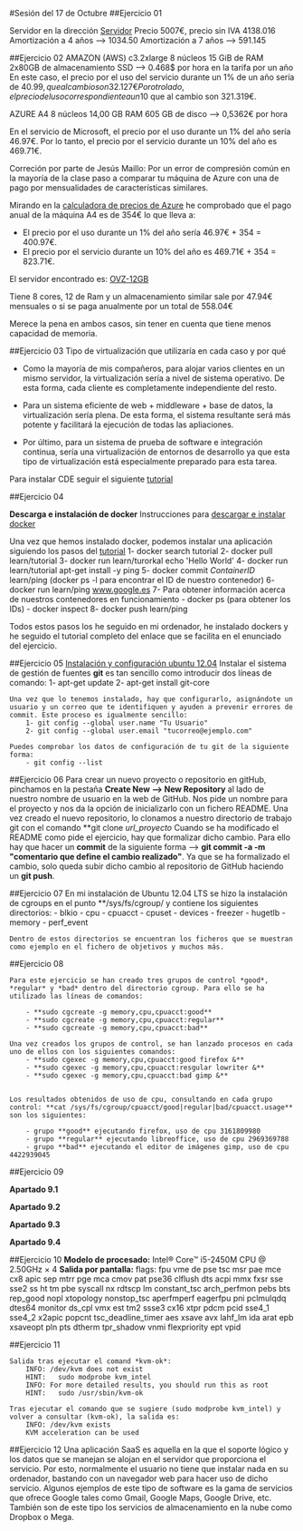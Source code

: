 #Sesión del 17 de Octubre
##Ejercicio 01
 
Servidor en la dirección [Servidor](http://www.dell.com/es/empresas/p/poweredge-t630/pd?~ck=anav)
Precio 5007€, precio sin IVA 4138.016
Amortización a 4 años --> 1034.50
Amortización a 7 años --> 591.145

##Ejercicio 02
AMAZON (AWS)
c3.2xlarge	8 núcleos	15 GiB de RAM	2x80GB de almacenamiento SSD -->  0.468$ por hora en la tarifa por un año
En este caso, el precio por el uso del servicio durante un 1% de un año sería de 40.99$, que al cambio son 32.127€ 
Por otro lado, el precio del uso correspondiente a un 10% del año, sería 409.96$ que al cambio son 321.319€.


AZURE
A4	8 núcleos	14,00 GB RAM	605 GB	de disco --> 0,5362€ por hora

En el servicio de Microsoft, el precio por el uso durante un 1% del año sería 46.97€.
Por lo tanto, el precio por el servicio durante un 10% del año es 469.71€.

Correción por parte de Jesús Maillo:
Por un error de compresión común en la mayoría de la clase paso a comparar tu máquina de Azure con una de pago por mensualidades de características similares.

Mirando en la [calculadora de precios de Azure](http://azure.microsoft.com/es-es/pricing/calculator/?scenario=cloud) he comprobado que el pago anual de la máquina A4 es de 354€ lo que lleva a:
* El precio por el uso durante un 1% del año sería 46.97€ + 354 = 400.97€.
* El precio por el servicio durante un 10% del año es 469.71€ + 354 = 823.71€.

El servidor encontrado es: [OVZ-12GB](https://demonvps.com/vps-hosting/)

Tiene 8 cores, 12 de Ram y un almacenamiento similar sale por 47.94€ mensuales o si se paga anualmente por un total de 558.04€

Merece la pena en ambos casos, sin tener en cuenta que tiene menos capacidad de memoria.



##Ejercicio 03
Tipo de virtualización que utilizaría en cada caso y por qué

- Como la mayoría de mis compañeros, para alojar varios clientes en un mismo servidor, la virtualización sería a nivel de sistema operativo. De esta forma, cada cliente es completamente independiente del resto.

- Para un sistema eficiente de web + middleware + base de datos, la virtualización sería plena.  De esta forma, el sistema resultante será más potente y facilitará la ejecución de todas las apliaciones.

- Por último, para un sistema de prueba de software e integración continua, sería una virtualización de entornos de desarrollo ya que esta tipo de virtualización está especialmente preparado para esta tarea.

Para instalar CDE seguir el siguiente [tutorial](http://www.pgbovine.net/cde.html)



##Ejercicio 04

**Descarga e instalación de docker**
Instrucciones para [descargar e instalar docker](https://docs.docker.com/installation/ubuntulinux/#ubuntu-precise-1204-lts-64-bit)

Una vez que hemos instalado docker, podemos instalar una aplicación siguiendo los pasos del [tutorial](https://www.docker.com/tryit/#1)
	1- docker search tutorial
	2- docker pull learn/tutorial
	3- docker run learn/turorkal echo 'Hello World'
	4- docker run learn/tutorial apt-get install -y ping
	5- docker commit *ContainerID* learn/ping (docker ps -l para encontrar el ID de nuestro contenedor)
	6- docker run learn/ping www.google.es
	7- Para obtener información acerca de nuestros contenedores en funcionamiento 
		- docker ps (para obtener los IDs)
		- docker inspect
	8- docker push learn/ping

Todos estos pasos los he seguido en mi ordenador, he instalado dockers y he seguido el tutorial completo del enlace que se facilita en el enunciado del ejercicio.


##Ejercicio 05
	[Instalación y configuración ubuntu 12.04](http://www.liquidweb.com/kb/how-to-install-git-on-ubuntu-12-04/)
	Instalar el sistema de gestión de fuentes **git** es tan sencillo como introducir dos líneas de comando:
		1- apt-get update
		2- apt-get install git-core

	Una vez que lo tenemos instalado, hay que configurarlo, asignándote un usuario y un correo que te identifiquen y ayuden a prevenir errores de commit. Este proceso es igualmente sencillo:
		1- git config --global user.name "Tu Usuario"
		2- git config --global user.email "tucorreo@ejemplo.com"

	Puedes comprobar los datos de configuración de tu git de la siguiente forma:
		- git config --list
	

##Ejercicio 06
	Para crear un nuevo proyecto o repositorio en gitHub, pinchamos en la pestaña **Create New --> New Repository** al lado de nuestro nombre de usuario en la web de GitHub. Nos pide un nombre para el proyecto y nos da la opción de inicializarlo con un fichero README.
	Una vez creado el nuevo repositorio, lo clonamos a nuestro directorio de trabajo git con el comando  **git clone *url_proyecto*
	Cuando se ha modificado el README como pide el ejercicio, hay que formalizar dicho cambio. Para ello hay que hacer un **commit** de la siguiente forma --> **git commit -a -m "comentario que define el cambio realizado"**.
	Ya que se ha formalizado el cambio, solo queda subir dicho cambio al repositorio de GitHub haciendo un **git push**. 




##Ejercicio 07
	En mi instalación de Ubuntu 12.04 LTS se hizo la instalación de cgroups en el punto **/sys/fs/cgroup/ y contiene los siguientes directorios:
		- blkio
		- cpu
		- cpuacct
		- cpuset
		- devices
		- freezer
		- hugetlb
		- memory
		- perf_event

	Dentro de estos directorios se encuentran los ficheros que se muestran como ejemplo en el fichero de objetivos y muchos más.







##Ejercicio 08

	Para este ejercicio se han creado tres grupos de control *good*, *regular* y *bad* dentro del directorio cgroup. Para ello se ha utilizado las líneas de comandos:

		- **sudo cgcreate -g memory,cpu,cpuacct:good**
		- **sudo cgcreate -g memory,cpu,cpuacct:regular**
		- **sudo cgcreate -g memory,cpu,cpuacct:bad**
	
	Una vez creados los grupos de control, se han lanzado procesos en cada uno de ellos con los siguientes comandos:
		- **sudo cgexec -g memory,cpu,cpuacct:good firefox &**
		- **sudo cgexec -g memory,cpu,cpuacct:resgular lowriter &**
		- **sudo cgexec -g memory,cpu,cpuacct:bad gimp &**


	Los resultados obtenidos de uso de cpu, consultando en cada grupo control: **cat /sys/fs/cgroup/cpuacct/good|regular|bad/cpuacct.usage** son los siguientes:

		- grupo **good** ejecutando firefox, uso de cpu 3161809980
		- grupo **regular** ejecutando libreoffice, uso de cpu 2969369788
		- grupo **bad** ejecutando el editor de imágenes gimp, uso de cpu 4422939045



##Ejercicio 09

**Apartado 9.1**


**Apartado 9.2**


**Apartado 9.3**


**Apartado 9.4**

##Ejercicio 10
	**Modelo de procesado:** Intel® Core™ i5-2450M CPU @ 2.50GHz × 4
	**Salida por pantalla:** flags: fpu vme de pse tsc msr pae mce cx8 apic sep mtrr pge mca cmov pat pse36 clflush dts acpi mmx fxsr sse 					sse2 ss ht tm pbe syscall nx rdtscp lm constant_tsc arch_perfmon pebs bts rep_good nopl xtopology nonstop_tsc 					aperfmperf eagerfpu pni pclmulqdq dtes64 monitor ds_cpl vmx est tm2 ssse3 cx16 xtpr pdcm pcid sse4_1 sse4_2 					x2apic popcnt tsc_deadline_timer aes xsave avx lahf_lm ida arat epb xsaveopt pln pts dtherm tpr_shadow vnmi 					flexpriority ept vpid





##Ejercicio 11

	Salida tras ejecutar el comand *kvm-ok*:
		INFO: /dev/kvm does not exist
		HINT:   sudo modprobe kvm_intel
		INFO: For more detailed results, you should run this as root
		HINT:   sudo /usr/sbin/kvm-ok

	Tras ejecutar el comando que se sugiere (sudo modprobe kvm_intel) y volver a consultar (kvm-ok), la salida es:
		INFO: /dev/kvm exists
		KVM acceleration can be used


##Ejercicio 12
	Una aplicación SaaS es aquella en la que el soporte lógico y los datos que se manejan se alojan en el servidor que proporciona el servicio. Por esto, normalmente el usuario no tiene que instalar nada en su ordenador, bastando con un navegador web para hacer uso de dicho servicio. Algunos ejemplos de este tipo de software es la gama de servicios que ofrece Google tales como Gmail, Google Maps, Google Drive, etc. También son de este tipo los servicios de almacenamiento en la nube como Dropbox o Mega.
	







